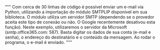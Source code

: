 """
Com cerca de 30 linhas de código é possível enviar um e-mail via Python, utilizando a importação do módulo SMTPLIP disponível em sua biblioteca.
O módulo utiliza um servidor SMTP (dependendo se o provedor aceita este tipo de conexão ou não. O Google recentemente desativou esta função).
Neste exemplo, utilizaremos o servidor da Microsoft (smtp.office365.com: 587).
Basta digitar os dados de sua conta (e-mail e senha), o endereço do destinatário e o conteúdo da mensagem. Ao rodar o programa, o e-mail é enviado.
"""
